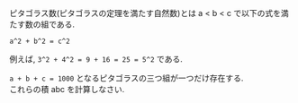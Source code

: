 ピタゴラス数(ピタゴラスの定理を満たす自然数)とは a < b < c で以下の式を満たす数の組である.

```
a^2 + b^2 = c^2
```

例えば, ``3^2 + 4^2 = 9 + 16 = 25 = 5^2`` である.

``a + b + c = 1000`` となるピタゴラスの三つ組が一つだけ存在する.<br>
これらの積 abc を計算しなさい.